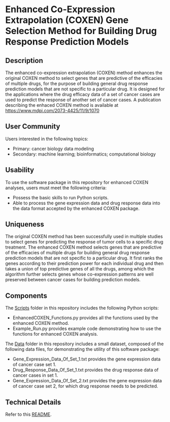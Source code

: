 # Enhanced Co-Expression Extrapolation (COXEN) Gene Selection Method for Building Drug Response Prediction Models

## Description

The enhanced co-expression extrapolation (COXEN) method enhances the original COXEN method to select genes that are predictive of the efficacies of multiple drugs, for the purpose of building general drug response prediction models that are not specific to a particular drug. It is designed for the applications where the drug efficacy data of a set of cancer cases are used to predict the response of another set of cancer cases. A publication describing the enhaced COXEN method is available at https://www.mdpi.com/2073-4425/11/9/1070

## User Community

Users interested in the following topics:
- Primary: cancer biology data modeling
- Secondary: machine learning; bioinformatics; computational biology

## Usability

To use the software package in this repository for enhanced COXEN analyses, users must meet the following criteria:
* Possess the basic skills to run Python scripts. 
* Able to process the gene expression data and drug response data into the data format accepted by the enhanced COXEN package. 

## Uniqueness

The original COXEN method has been successfully used in multiple studies to select genes for predicting the response of tumor cells to a specific drug treatment. The enhanced COXEN method selects genes that are predictive of the efficacies of multiple drugs for building general drug response prediction models that are not specific to a particular drug. It first ranks the genes according to their prediction power for each individual drug and then takes a union of top predictive genes of all the drugs, among which the algorithm further selects genes whose co-expression patterns are well preserved between cancer cases for building prediction models. 

## Components

The [Scripts](./Scripts) folder in this repository includes the following Python scripts: 
* EnhancedCOXEN_Functions.py provides all the functions used by the enhanced COXEN method.
* Example_Run.py provides example code demonstrating how to use the functions for enhanced COXEN analysis.

The [Data](./Data) folder in this repository includes a small dataset, composed of the following data files, for demonstrating the utility of this software package:
* Gene_Expression_Data_Of_Set_1.txt provides the gene expression data of cancer case set 1.
* Drug_Response_Data_Of_Set_1.txt provides the drug response data of cancer cases in set 1.
* Gene_Expression_Data_Of_Set_2.txt provides the gene expression data of cancer case set 2, for which drug response needs to be predicted.

## Technical Details

Refer to this [README](./Scripts/README.md).
